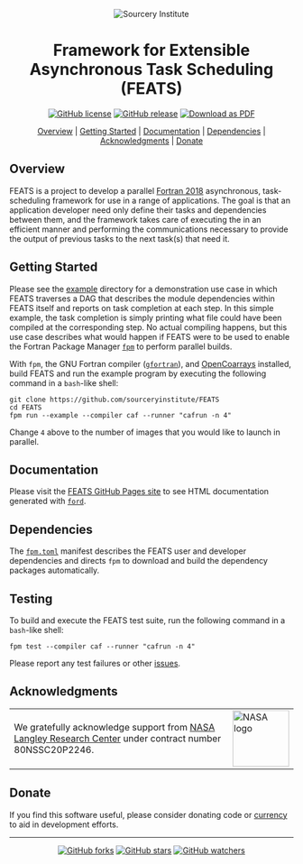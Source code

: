 <a name="top"> </a>

[This document is formatted with GitHub-Flavored Markdown.              ]:#
[For better viewing, including hyperlinks, read it online at            ]:#
[https://github.com/sourceryinstitute/FEATS/blob/master/README.md]:#
<div align="center">

![Sourcery Institute][sourcery-institute logo]


Framework for Extensible Asynchronous Task Scheduling (FEATS)
=============================================================

[![GitHub license][license img]](./LICENSE)
[![GitHub release][release img]](https://github.com/sourceryinstitute/FEATS/releases/latest)
[![Download as PDF][pdf img]](https://md2pdf.herokuapp.com/sourceryinstitute/FEATS/blob/master/README.pdf)

[Overview](#overview) | [Getting Started](#getting-started) | [Documentation](#documentation) | [Dependencies](#dependencies) | [Acknowledgments](#acknowledgments) | [Donate](#donate)

</div>

Overview
--------
FEATS is a project to develop a parallel [Fortran 2018] asynchronous, task-scheduling framework for use in a range of applications.
The goal is that an application developer need only define their tasks and dependencies between them,
and the framework takes care of executing the in an efficient manner and performing the communications necessary to provide the output of previous tasks to the next task(s) that need it.

Getting Started
---------------
Please see the [example] directory for a demonstration use case in which FEATS traverses a DAG that describes the module dependencies within FEATS itself and reports on task completion at each step.
In this simple example, the task completion is simply printing what file could have been compiled at the corresponding step.
No actual compiling happens, but this use case describes what would happen if FEATS were to be used to enable the Fortran Package Manager [`fpm`] to perform parallel builds.

With `fpm`, the GNU Fortran compiler ([`gfortran`]), and [OpenCoarrays] installed,
build FEATS and run the example program by executing the following command in a `bash`-like shell:
```
git clone https://github.com/sourceryinstitute/FEATS
cd FEATS
fpm run --example --compiler caf --runner "cafrun -n 4"
```
Change `4` above to the number of images that you would like to launch in parallel.

Documentation
-------------
Please visit the [FEATS GitHub Pages site] to see HTML documentation generated
with [`ford`].

Dependencies
-------------
The [`fpm.toml`] manifest describes the FEATS user and developer dependencies
and directs `fpm` to download and build the dependency packages automatically.

Testing
-------
To build and execute the FEATS test suite, run the following command in a
`bash`-like shell:
```
fpm test --compiler caf --runner "cafrun -n 4"
```

Please report any test failures or other [issues].

Acknowledgments
----------------

| | |
|-|-|
| We gratefully acknowledge support from [NASA Langley Research Center] under contract number 80NSSC20P2246.  | <img src="https://user-images.githubusercontent.com/13108868/112893191-304ce180-908f-11eb-8bea-e0cab5322aa8.png" alt="NASA logo" width="100">|

Donate
------
If you find this software useful, please consider donating code or
[currency](http://bit.ly/donate-to-sourcery-institute) to aid in development efforts.

---

<div align="center">

[![GitHub forks](https://img.shields.io/github/forks/sourceryinstitute/FEATS.svg?style=social&label=Fork)](https://github.com/sourceryinstitute/FEATS/fork)
[![GitHub stars](https://img.shields.io/github/stars/sourceryinstitute/FEATS.svg?style=social&label=Star)](https://github.com/sourceryinstitute/FEATS)
[![GitHub watchers](https://img.shields.io/github/watchers/sourceryinstitute/FEATS.svg?style=social&label=Watch)](https://github.com/sourceryinstitute/FEATS)

</div>

[Hyperlinks]:#

[Overview]: #overview
[Prerequisites]: #prerequisites
[Downloading, building, and testing]: #downloading-building-and-testing
[Acknowledgments]: #acknowledgments
[Donate]: #donate

[`fpm`]: https://github.com/fortran-lang/fpm
[`fpm.toml`]: ./fpm.toml
[`gfortran`]: https://gcc.gnu.org
[OpenCoarrays]: https://github.com/sourceryinstitute/opencoarrays
[OLTARIS]: https://oltaris.nasa.gov
[example]: ./example
[FEATS GitHub Pages site]: https://sourceryinstitute.github.io/FEATS/
[`ford`]: https://github.com/Fortran-FOSS-Programmers/ford
[Fortran 2018]: https://j3-fortran.org/doc/year/18/18-007r1.pdf

[sourcery-institute logo]: http://www.sourceryinstitute.org/uploads/4/9/9/6/49967347/sourcery-logo-rgb-hi-rez-1.png

[NASA Langley Research Center]: https://www.nasa.gov/langley

[issues]: https://github.com/sourceryinstitute/FEATS/issues

[download img]: https://img.shields.io/github/downloads/sourceryinstitute/FEATS/total.svg?style=flat-square "Download count badge"
[license img]: https://img.shields.io/badge/license-BSD--3-blue.svg?style=flat-square "BSD-3 License badge"
[release img]: https://img.shields.io/github/release/sourceryinstitute/FEATS.svg?style=flat-square "Latest release badge"
[pdf img]: https://img.shields.io/badge/PDF-README.md-6C2DC7.svg?style=flat-square "Download this readme as a PDF"
